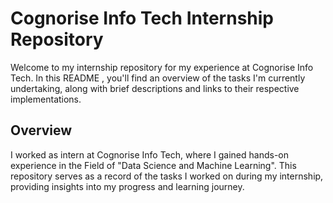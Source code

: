 # Cognorise Info Tech Internship Repository

Welcome to my internship repository for my  experience at Cognorise Info Tech. In this README , you'll find an overview of the tasks I'm currently undertaking, along with brief descriptions and links to their respective implementations.

## Overview

I worked as intern  at Cognorise Info Tech, where I gained hands-on experience in the Field of "Data Science and Machine Learning". This repository serves as a record of the tasks I worked on during my internship, providing insights into my progress and learning journey.

